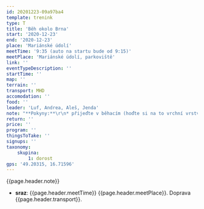 ```yaml
---
id: 20201223-09a97ba4
template: trenink
type: T
title: 'Běh okolo Brna'
start: '2020-12-23'
end: '2020-12-23'
place: 'Mariánské údolí'
meetTime: '9:35 (auto na startu bude od 9:15)'
meetPlace: 'Mariánské údolí, parkoviště'
link: ''
eventTypeDescription: ''
startTime: ''
map: ''
terrain: ''
transport: MHD
accomodation: ''
food: ''
leader: 'Luf, Andrea, Aleš, Jenda'
note: "**Pokyny:**\r\n* přijeďte v běhacím (hoďte si na to vrchní vrstvu tak, jak nám to už jde)\r\n* autem vam odvezem věci na převlečení do místa, kde budete končit, vemte si teplé věci, ať nikdo nepromrzne\r\n* vemte si pár korun na dopravu zpět (bus vlak)\r\n\r\n**Délky:**\r\n* D16 - 12 km do Březiny\r\n* D18 - 15 km do Březiny + kolečko\r\n* D20 - 20 km do Adamova\r\n* H16 - 15 km do Březiny + kolečko\r\n* H18 - 20 km do Adamova\r\n* H20 - celé, až domů\r\n\r\n**Občerstvení:**\r\n* čaj a buchty v Březině a v Adamově"
return: ''
price: ''
program: ''
thingsToTake: ''
signups: ''
taxonomy:
    skupina:
        1: dorost
gps: '49.20315, 16.71596'
---
```


{{page.header.note}}
* **sraz**: {{page.header.meetTime}} {{page.header.meetPlace}}. Doprava {{page.header.transport}}.
